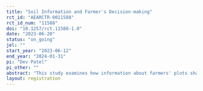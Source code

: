 ```yaml
---
title: "Soil Information and Farmer's Decision-making"
rct_id: "AEARCTR-0011588"
rct_id_num: "11588"
doi: "10.1257/rct.11588-1.0"
date: "2023-06-20"
status: "on_going"
jel: ""
start_year: "2023-06-12"
end_year: "2024-01-31"
pi: "Dev Patel"
pi_other: ""
abstract: "This study examines how information about farmers' plots shapes their behavior."
layout: registration
---
```


